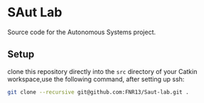 # SAut Lab

Source code for the Autonomous Systems project.

## Setup

clone this repository directly into the `src` directory of your Catkin workspace,use the following command, after setting up ssh:

```bash
git clone --recursive git@github.com:FNR13/Saut-lab.git .
```